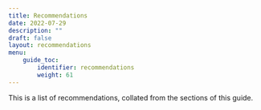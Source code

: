 ```yaml
---
title: Recommendations
date: 2022-07-29
description: ""
draft: false
layout: recommendations
menu:
    guide_toc:
        identifier: recommendations
        weight: 61
---
```


This is a list of recommendations, collated from the sections of this guide.
